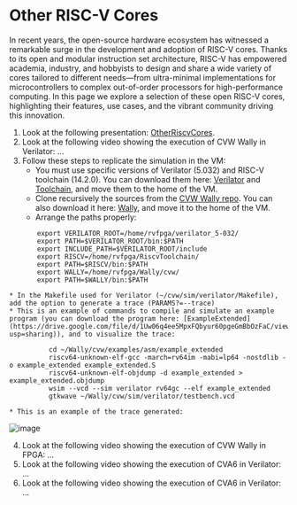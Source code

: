 # Other RISC-V Cores

In recent years, the open-source hardware ecosystem has witnessed a remarkable surge in the development and adoption of RISC-V cores. Thanks to its open and modular instruction set architecture, RISC-V has empowered academia, industry, and hobbyists to design and share a wide variety of cores tailored to different needs—from ultra-minimal implementations for microcontrollers to complex out-of-order processors for high-performance computing. In this page we explore a selection of these open RISC-V cores, highlighting their features, use cases, and the vibrant community driving this innovation.

1. Look at the following presentation: [OtherRiscvCores](https://drive.google.com/file/d/1N_pWZ8oRKA0aUdZg2EKY66rlhnqzTMtF/view?usp=sharing).
2. Look at the following video showing the execution of CVW Wally in Verilator: ...
3. Follow these steps to replicate the simulation in the VM:
    * You must use specific versions of Verilator (5.032) and RISC-V toolchain (14.2.0). You can download them here: [Verilator](https://ucomplutense-my.sharepoint.com/:u:/g/personal/dani02_ucm_es/EQpVNYBVJU1Loxn6iQGpHOABhR8v2-vyy88wdoDhW6lK6w?e=EnotZD) and [Toolchain](https://ucomplutense-my.sharepoint.com/:u:/g/personal/dani02_ucm_es/EQpVNYBVJU1Loxn6iQGpHOABhR8v2-vyy88wdoDhW6lK6w?e=EnotZD), and move them to the home of the VM.
    * Clone recursively the sources from the [CVW Wally repo](https://github.com/openhwgroup/cvw). You can also download it here: [Wally](https://ucomplutense-my.sharepoint.com/:u:/g/personal/dani02_ucm_es/EYY6Vou-SONEj9FqHHnBZ44BT5nQaA02E27KNKz-nXCeKg?e=5lOg5A), and move it to the home of the VM.
    * Arrange the paths properly:

```
       export VERILATOR_ROOT=/home/rvfpga/verilator_5-032/
       export PATH=$VERILATOR_ROOT/bin:$PATH
       export INCLUDE_PATH=$VERILATOR_ROOT/include
       export RISCV=/home/rvfpga/RiscvToolchain/
       export PATH=$RISCV/bin:$PATH
       export WALLY=/home/rvfpga/Wally/cvw/
       export PATH=$WALLY/bin:$PATH
```
      
    * In the Makefile used for Verilator (~/cvw/sim/verilator/Makefile), add the option to generate a trace (PARAMS?=--trace)
    * This is an example of commands to compile and simulate an example program (you can download the program here: [ExampleExtended](https://drive.google.com/file/d/1Uw06q4ee5MpxFQbyur60pgeGmBbOzFaC/view?usp=sharing)), and to visualize the trace:

```
          cd ~/Wally/cvw/examples/asm/example_extended
          riscv64-unknown-elf-gcc -march=rv64im -mabi=lp64 -nostdlib -o example_extended example_extended.S
          riscv64-unknown-elf-objdump -d example_extended > example_extended.objdump
          wsim --vcd --sim verilator rv64gc --elf example_extended
          gtkwave ~/Wally/cvw/sim/verilator/testbench.vcd
```

    * This is an example of the trace generated:

![image](https://github.com/user-attachments/assets/51e0e026-6e9b-4f45-82dd-fb757ba7f505)
    

4. Look at the following video showing the execution of CVW Wally in FPGA: ...
5. Look at the following video showing the execution of CVA6 in Verilator: ...
6. Look at the following video showing the execution of CVA6 in Verilator: ...
